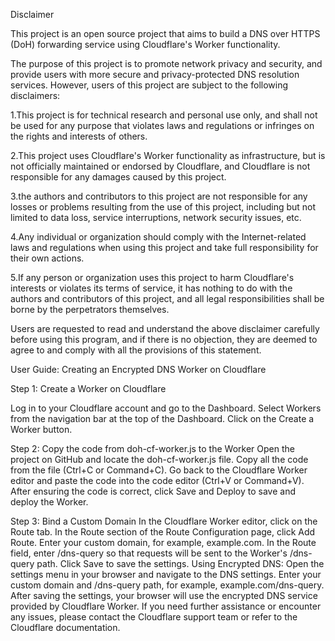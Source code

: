 Disclaimer

This project is an open source project that aims to build a DNS over HTTPS (DoH) forwarding service using Cloudflare's Worker functionality. 

The purpose of this project is to promote network privacy and security, and provide users with more secure and privacy-protected DNS resolution services. However, users of this project are subject to the following disclaimers:

1.This project is for technical research and personal use only, and shall not be used for any purpose that violates laws and regulations or infringes on the rights and interests of others.

2.This project uses Cloudflare's Worker functionality as infrastructure, but is not officially maintained or endorsed by Cloudflare, and Cloudflare is not responsible for any damages caused by this project.

3.the authors and contributors to this project are not responsible for any losses or problems resulting from the use of this project, including but not limited to data loss, service interruptions, network security issues, etc.

4.Any individual or organization should comply with the Internet-related laws and regulations when using this project and take full responsibility for their own actions.

5.If any person or organization uses this project to harm Cloudflare's interests or violates its terms of service, it has nothing to do with the authors and contributors of this project, and all legal responsibilities shall be borne by the perpetrators themselves.

Users are requested to read and understand the above disclaimer carefully before using this program, and if there is no objection, they are deemed to agree to and comply with all the provisions of this statement.

User Guide: Creating an Encrypted DNS Worker on Cloudflare

Step 1: Create a Worker on Cloudflare

Log in to your Cloudflare account and go to the Dashboard. Select Workers from the navigation bar at the top of the Dashboard. Click on the Create a Worker button.

Step 2: Copy the code from doh-cf-worker.js to the Worker Open the project on GitHub and locate the doh-cf-worker.js file. Copy all the code from the file (Ctrl+C or Command+C). Go back to the Cloudflare Worker editor and paste the code into the code editor (Ctrl+V or Command+V). After ensuring the code is correct, click Save and Deploy to save and deploy the Worker.

Step 3: Bind a Custom Domain In the Cloudflare Worker editor, click on the Route tab. In the Route section of the Route Configuration page, click Add Route. Enter your custom domain, for example, example.com. In the Route field, enter /dns-query so that requests will be sent to the Worker's /dns-query path. Click Save to save the settings. Using Encrypted DNS: Open the settings menu in your browser and navigate to the DNS settings. Enter your custom domain and /dns-query path, for example, example.com/dns-query. After saving the settings, your browser will use the encrypted DNS service provided by Cloudflare Worker. If you need further assistance or encounter any issues, please contact the Cloudflare support team or refer to the Cloudflare documentation.
